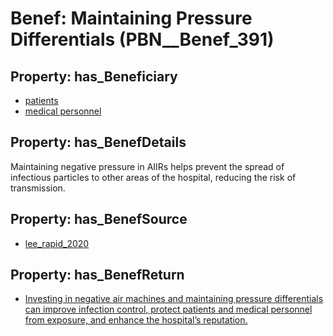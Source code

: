 # Benef: __Maintaining Pressure Differentials__ (PBN__Benef_391)

## Property: has_Beneficiary

* [patients](../Stakeholder/PBN__Stakeholder_31)
* [medical personnel](../Stakeholder/PBN__Stakeholder_184)

## Property: has_BenefDetails

Maintaining negative pressure in AIIRs helps prevent the spread of infectious particles to other areas of the hospital, reducing the risk of transmission.

## Property: has_BenefSource

* [lee_rapid_2020](../Article/PBN__Article_77)

## Property: has_BenefReturn

* [Investing in negative air machines and maintaining pressure differentials can improve infection control, protect patients and medical personnel from exposure, and enhance the hospital’s reputation.](../BenefReturn/PBN__BenefReturn_419)

